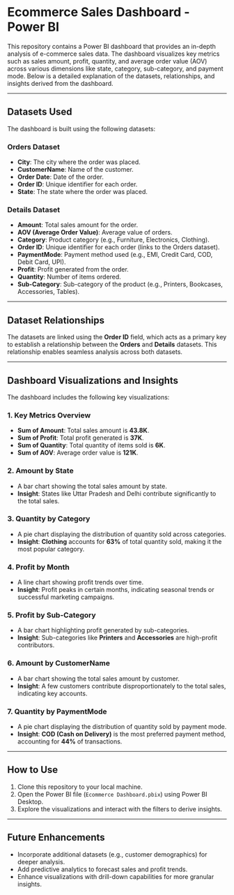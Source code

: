 # Ecommerce Sales Dashboard - Power BI

This repository contains a Power BI dashboard that provides an in-depth analysis of e-commerce sales data. The dashboard visualizes key metrics such as sales amount, profit, quantity, and average order value (AOV) across various dimensions like state, category, sub-category, and payment mode. Below is a detailed explanation of the datasets, relationships, and insights derived from the dashboard.

---

## **Datasets Used**

The dashboard is built using the following datasets:

### **Orders Dataset**
- **City**: The city where the order was placed.
- **CustomerName**: Name of the customer.
- **Order Date**: Date of the order.
- **Order ID**: Unique identifier for each order.
- **State**: The state where the order was placed.

### **Details Dataset**
- **Amount**: Total sales amount for the order.
- **AOV (Average Order Value)**: Average value of orders.
- **Category**: Product category (e.g., Furniture, Electronics, Clothing).
- **Order ID**: Unique identifier for each order (links to the Orders dataset).
- **PaymentMode**: Payment method used (e.g., EMI, Credit Card, COD, Debit Card, UPI).
- **Profit**: Profit generated from the order.
- **Quantity**: Number of items ordered.
- **Sub-Category**: Sub-category of the product (e.g., Printers, Bookcases, Accessories, Tables).

---

## **Dataset Relationships**

The datasets are linked using the **Order ID** field, which acts as a primary key to establish a relationship between the **Orders** and **Details** datasets. This relationship enables seamless analysis across both datasets.

---

## **Dashboard Visualizations and Insights**

The dashboard includes the following key visualizations:

### **1. Key Metrics Overview**
- **Sum of Amount**: Total sales amount is **43.8K**.
- **Sum of Profit**: Total profit generated is **37K**.
- **Sum of Quantity**: Total quantity of items sold is **6K**.
- **Sum of AOV**: Average order value is **121K**.

### **2. Amount by State**
- A bar chart showing the total sales amount by state.
- **Insight**: States like Uttar Pradesh and Delhi contribute significantly to the total sales.

### **3. Quantity by Category**
- A pie chart displaying the distribution of quantity sold across categories.
- **Insight**: **Clothing** accounts for **63%** of total quantity sold, making it the most popular category.

### **4. Profit by Month**
- A line chart showing profit trends over time.
- **Insight**: Profit peaks in certain months, indicating seasonal trends or successful marketing campaigns.

### **5. Profit by Sub-Category**
- A bar chart highlighting profit generated by sub-categories.
- **Insight**: Sub-categories like **Printers** and **Accessories** are high-profit contributors.

### **6. Amount by CustomerName**
- A bar chart showing the total sales amount by customer.
- **Insight**: A few customers contribute disproportionately to the total sales, indicating key accounts.

### **7. Quantity by PaymentMode**
- A pie chart displaying the distribution of quantity sold by payment mode.
- **Insight**: **COD (Cash on Delivery)** is the most preferred payment method, accounting for **44%** of transactions.

---

## **How to Use**
1. Clone this repository to your local machine.
2. Open the Power BI file (`Ecommerce Dashboard.pbix`) using Power BI Desktop.
3. Explore the visualizations and interact with the filters to derive insights.

---

## **Future Enhancements**
- Incorporate additional datasets (e.g., customer demographics) for deeper analysis.
- Add predictive analytics to forecast sales and profit trends.
- Enhance visualizations with drill-down capabilities for more granular insights.
